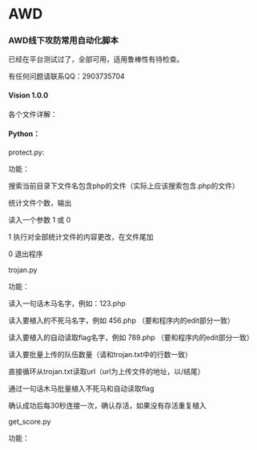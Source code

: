 # AWD
### AWD线下攻防常用自动化脚本

已经在平台测试过了，全部可用，适用鲁棒性有待检查。

有任何问题请联系QQ：2903735704

#### Vision 1.0.0

各个文件详解：

#### Python：

protect.py:

功能：

搜索当前目录下文件名包含php的文件（实际上应该搜索包含.php的文件）

统计文件个数，输出

读入一个参数 1 或 0

1 执行对全部统计文件的内容更改，在文件尾加<?php require_once('log.php')?>

0 退出程序


trojan.py

功能：

读入一句话木马名字，例如：123.php

读入要植入的不死马名字，例如 456.php （要和程序内的edit部分一致）

读入要植入的自动读取flag名字，例如 789.php （要和程序内的edit部分一致）

读入要批量上传的队伍数量（请和trojan.txt中的行数一致）

直接循环从trojan.txt读取url（url为上传文件的地址，以/结尾）

通过一句话木马批量植入不死马和自动读取flag

确认成功后每30秒连接一次，确认存活，如果没有存活重复植入


get_score.py

功能：
